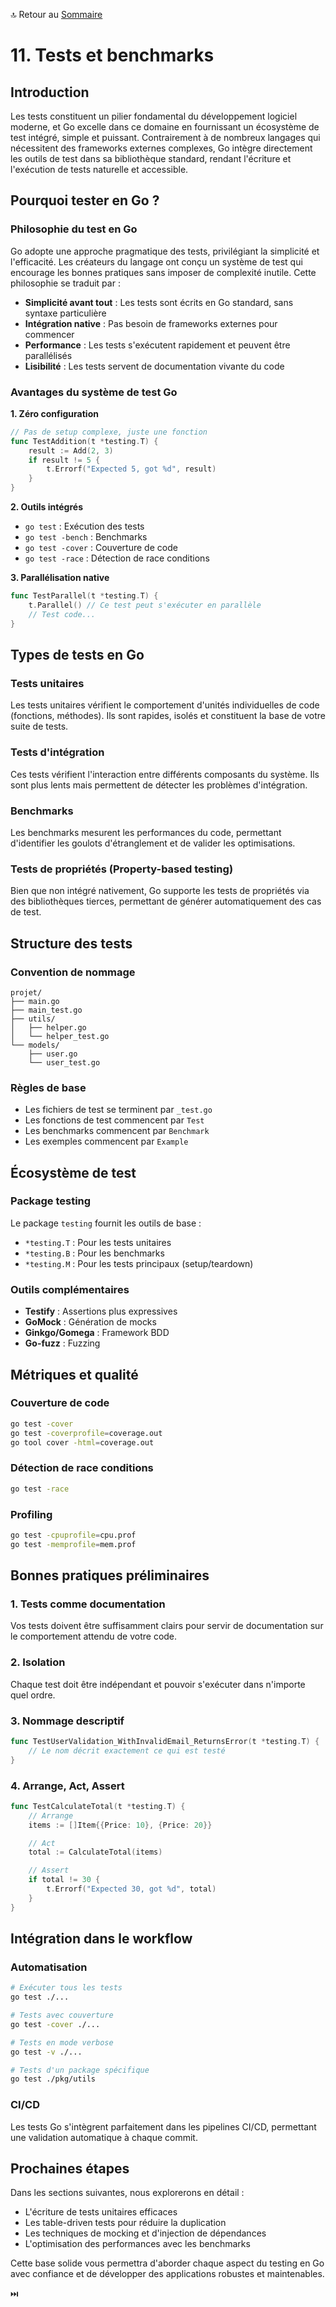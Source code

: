 🔝 Retour au [Sommaire](/SOMMAIRE.md)

# 11. Tests et benchmarks

## Introduction

Les tests constituent un pilier fondamental du développement logiciel moderne, et Go excelle dans ce domaine en fournissant un écosystème de test intégré, simple et puissant. Contrairement à de nombreux langages qui nécessitent des frameworks externes complexes, Go intègre directement les outils de test dans sa bibliothèque standard, rendant l'écriture et l'exécution de tests naturelle et accessible.

## Pourquoi tester en Go ?

### Philosophie du test en Go

Go adopte une approche pragmatique des tests, privilégiant la simplicité et l'efficacité. Les créateurs du langage ont conçu un système de test qui encourage les bonnes pratiques sans imposer de complexité inutile. Cette philosophie se traduit par :

- **Simplicité avant tout** : Les tests sont écrits en Go standard, sans syntaxe particulière
- **Intégration native** : Pas besoin de frameworks externes pour commencer
- **Performance** : Les tests s'exécutent rapidement et peuvent être parallélisés
- **Lisibilité** : Les tests servent de documentation vivante du code

### Avantages du système de test Go

**1. Zéro configuration**
```go
// Pas de setup complexe, juste une fonction
func TestAddition(t *testing.T) {
    result := Add(2, 3)
    if result != 5 {
        t.Errorf("Expected 5, got %d", result)
    }
}
```

**2. Outils intégrés**
- `go test` : Exécution des tests
- `go test -bench` : Benchmarks
- `go test -cover` : Couverture de code
- `go test -race` : Détection de race conditions

**3. Parallélisation native**
```go
func TestParallel(t *testing.T) {
    t.Parallel() // Ce test peut s'exécuter en parallèle
    // Test code...
}
```

## Types de tests en Go

### Tests unitaires
Les tests unitaires vérifient le comportement d'unités individuelles de code (fonctions, méthodes). Ils sont rapides, isolés et constituent la base de votre suite de tests.

### Tests d'intégration
Ces tests vérifient l'interaction entre différents composants du système. Ils sont plus lents mais permettent de détecter les problèmes d'intégration.

### Benchmarks
Les benchmarks mesurent les performances du code, permettant d'identifier les goulots d'étranglement et de valider les optimisations.

### Tests de propriétés (Property-based testing)
Bien que non intégré nativement, Go supporte les tests de propriétés via des bibliothèques tierces, permettant de générer automatiquement des cas de test.

## Structure des tests

### Convention de nommage
```
projet/
├── main.go
├── main_test.go
├── utils/
│   ├── helper.go
│   └── helper_test.go
└── models/
    ├── user.go
    └── user_test.go
```

### Règles de base
- Les fichiers de test se terminent par `_test.go`
- Les fonctions de test commencent par `Test`
- Les benchmarks commencent par `Benchmark`
- Les exemples commencent par `Example`

## Écosystème de test

### Package testing
Le package `testing` fournit les outils de base :
- `*testing.T` : Pour les tests unitaires
- `*testing.B` : Pour les benchmarks
- `*testing.M` : Pour les tests principaux (setup/teardown)

### Outils complémentaires
- **Testify** : Assertions plus expressives
- **GoMock** : Génération de mocks
- **Ginkgo/Gomega** : Framework BDD
- **Go-fuzz** : Fuzzing

## Métriques et qualité

### Couverture de code
```bash
go test -cover
go test -coverprofile=coverage.out
go tool cover -html=coverage.out
```

### Détection de race conditions
```bash
go test -race
```

### Profiling
```bash
go test -cpuprofile=cpu.prof
go test -memprofile=mem.prof
```

## Bonnes pratiques préliminaires

### 1. Tests comme documentation
Vos tests doivent être suffisamment clairs pour servir de documentation sur le comportement attendu de votre code.

### 2. Isolation
Chaque test doit être indépendant et pouvoir s'exécuter dans n'importe quel ordre.

### 3. Nommage descriptif
```go
func TestUserValidation_WithInvalidEmail_ReturnsError(t *testing.T) {
    // Le nom décrit exactement ce qui est testé
}
```

### 4. Arrange, Act, Assert
```go
func TestCalculateTotal(t *testing.T) {
    // Arrange
    items := []Item{{Price: 10}, {Price: 20}}

    // Act
    total := CalculateTotal(items)

    // Assert
    if total != 30 {
        t.Errorf("Expected 30, got %d", total)
    }
}
```

## Intégration dans le workflow

### Automatisation
```bash
# Exécuter tous les tests
go test ./...

# Tests avec couverture
go test -cover ./...

# Tests en mode verbose
go test -v ./...

# Tests d'un package spécifique
go test ./pkg/utils
```

### CI/CD
Les tests Go s'intègrent parfaitement dans les pipelines CI/CD, permettant une validation automatique à chaque commit.

## Prochaines étapes

Dans les sections suivantes, nous explorerons en détail :
- L'écriture de tests unitaires efficaces
- Les table-driven tests pour réduire la duplication
- Les techniques de mocking et d'injection de dépendances
- L'optimisation des performances avec les benchmarks

Cette base solide vous permettra d'aborder chaque aspect du testing en Go avec confiance et de développer des applications robustes et maintenables.

⏭️
